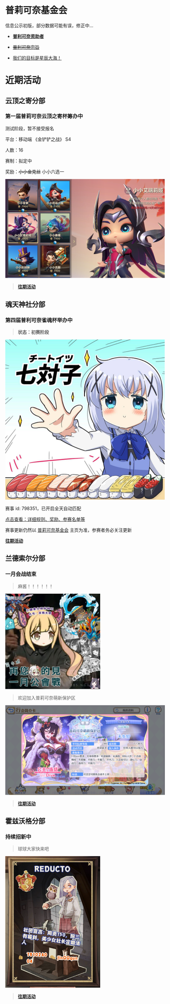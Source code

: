 # 普莉可奈基金会
信息公示初版，部分数据可能有误，修正中...

- [**普利可奈资助者**](wiki/contributions.md)

- [~~普利可奈宗旨~~](wiki/purpose.md)

- [我们的目标是星辰大海！](wiki/star_sky.md)

# 近期活动

##  云顶之寄分部

### 第一届普莉可奈云顶之寄杯筹办中
测试阶段，暂不接受报名

平台：移动端 《金铲铲之战》 S4

人数：16

赛制：拟定中

奖励：~~小小金克丝~~ 小小六选一

![ydzj](archive/TeamFightTactics/docs/ydzj.png)

> [**往期活动**](archive/TeamFightTactics/README.md)

##  魂天神社分部
###  第四届普利可奈雀魂杯举办中

> **状态：初赛阶段**

![7dai](archive/MajSoulGame/docs/7dai.png)

赛事 id: 798351，已开启全天自动匹配

[点击查看：详细规则、奖励、参赛名单等](archive/MajSoulGame/4th.md)

赛事更新仍然以 [普莉可奈基金会](https://gitee.com/PriConneFoundation/PriConneFoundation) 主页为准，参赛者务必关注更新

[**往期活动**](archive/MajSoulGame/README.md)


##  兰德索尔分部
### 一月会战结束

>麻酱！！！！！！

<img src="archive/PCR/docs/202201.png" width ="300" alt="PCR"/>

>欢迎加入普莉可奈萌新保护区

![protect](archive/PCR/docs/protect.png)


> [**往期活动**](archive/PCR/README.md)
## 霍兹沃格分部
### 持续招新中

>球球大家快来吧

<img src="archive/HarryPotter/docs/reducto.png" width ="300" alt="reducto"/>

> [**往期活动**](archive/HarryPotter/README.md)
